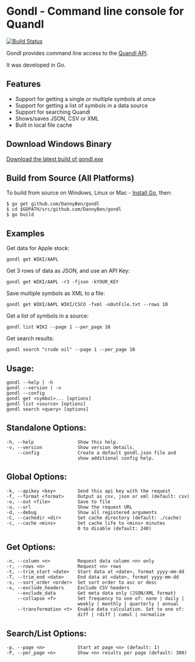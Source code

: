 Gondl - Command line console for Quandl
=======================================

[![Build Status](https://travis-ci.org/DannyBen/gondl.svg?branch=master)](https://travis-ci.org/DannyBen/gondl)

Gondl provides command line access to the 
[Quandl API](https://www.quandl.com/help/api).

It was developed in Go.

## Features

* Support for getting a single or multiple symbols at once
* Support for getting a list of symbols in a data source
* Support for searching Quandl
* Shows/saves JSON, CSV or XML
* Built in local file cache


## Download Windows Binary

[Download the latest build of gondl.exe](https://github.com/DannyBen/gondl/releases)


## Build from Source (All Platforms)

To build from source on Windows, Linux or Mac - 
[Install Go](https://golang.org/doc/install), then:

	$ go get github.com/DannyBen/gondl
	$ cd $GOPATH/src/github.com/DannyBen/gondl
	$ go build

## Examples

Get data for Apple stock:

	gondl get WIKI/AAPL

Get 3 rows of data as JSON, and use an API Key:

	gondl get WIKI/AAPL -r3 -fjson -kYOUR_KEY

Save multiple symbols as XML to a file:

	gondl get WIKI/AAPL WIKI/CSCO -fxml -oOutFile.txt --rows 10

Get a list of symbols in a source:

	gondl list WIKI --page 1 --per_page 10

Get search results:

	gondl search "crude oil" --page 1 --per_page 10


## Usage:

    gondl --help | -h  
    gondl --version | -v  
    gondl --config  
    gondl get <symbol>... [options]  
    gondl list <source> [options]  
    gondl search <query> [options]  

## Standalone Options:  

    -h, --help                Show this help.  
    -v, --version             Show version details.  
        --config              Create a default gondl.json file and  
                              show additional config help.  

## Global Options:  

    -k, --apikey <key>        Send this api key with the request  
    -f, --format <format>     Output as csv, json or xml (default: csv)  
    -o, --out <file>          Save to file  
    -u, --url                 Show the request URL  
    -d, --debug               Show all registered arguments  
    -C, --cachedir <dir>      Set cache directory (default: ./cache)  
    -c, --cache <mins>        Set cache life to <mins> minutes  
                              0 to disable (default: 240)  

## Get Options:  

    -n, --column <n>          Request data column <n> only  
    -r, --rows <n>            Request <n> rows  
    -t, --trim_start <date>   Start data at <date>, format yyyy-mm-dd  
    -T, --trim_end <date>     End data at <date>, format yyyy-mm-dd  
    -s, --sort_order <order>  Set sort order to asc or desc  
    -x, --exclude_headers     Exclude CSV headers  
        --exclude_data        Get meta data only (JSON/XML format)  
        --collapse <f>        Set frequency to one of: none | daily |  
                              weekly | monthly | quarterly | annual   
        --transformation <t>  Enable data calculation. Set to one of:  
                              diff | rdiff | cumul | normalize  

## Search/List Options:  

    -p, --page <n>            Start at page <n> (default: 1)  
    -P, --per_page <n>        Show <n> results per page (default: 300)  

